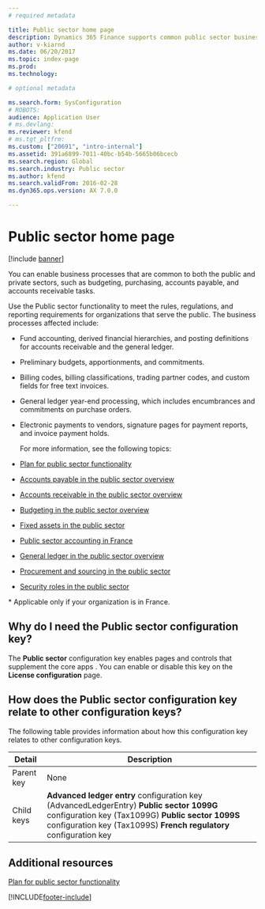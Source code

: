 ```yaml
---
# required metadata

title: Public sector home page
description: Dynamics 365 Finance supports common public sector business processes. These processes include budgeting, purchasing, accounts payable, and accounts receivable tasks.  
author: v-kiarnd
ms.date: 06/20/2017
ms.topic: index-page
ms.prod: 
ms.technology: 

# optional metadata

ms.search.form: SysConfiguration
# ROBOTS: 
audience: Application User
# ms.devlang: 
ms.reviewer: kfend
# ms.tgt_pltfrm: 
ms.custom: ["20691", "intro-internal"]
ms.assetid: 391a6899-7011-40bc-b54b-5665b06bcecb
ms.search.region: Global
ms.search.industry: Public sector
ms.author: kfend
ms.search.validFrom: 2016-02-28
ms.dyn365.ops.version: AX 7.0.0

---
```


# Public sector home page

[!include [banner](../includes/banner.md)]

You can enable business processes that are common to both the public and private sectors, such as budgeting, purchasing, accounts payable, and accounts receivable tasks. 

Use the Public sector functionality to meet the rules, regulations, and reporting requirements for organizations that serve the public. The business processes affected include: 

- Fund accounting, derived financial hierarchies, and posting definitions for accounts receivable and the general ledger.
- Preliminary budgets, apportionments, and commitments.
- Billing codes, billing classifications, trading partner codes, and custom fields for free text invoices.
- General ledger year-end processing, which includes encumbrances and commitments on purchase orders.
- Electronic payments to vendors, signature pages for payment reports, and invoice payment holds.

  For more information, see the following topics:

- [Plan for public sector functionality](plan-public-sector-functionality.md)
- [Accounts payable in the public sector overview](accounts-payable-public-sector.md)
- [Accounts receivable in the public sector overview](accounts-receivable-public-sector.md)
- [Budgeting in the public sector overview](budgeting-public-sector.md)
- [Fixed assets in the public sector](fixed-asset-public-sector.md)
- [Public sector accounting in France](../localizations/emea-fra-public-sector-accounting.md)
- [General ledger in the public sector overview](general-ledger-public-sector.md)
- [Procurement and sourcing in the public sector](procurement-sourcing-public-sector.md)
- [Security roles in the public sector](security-roles-public-sector.md)

\* Applicable only if your organization is in France.

## Why do I need the Public sector configuration key?
The **Public sector** configuration key enables pages and controls that supplement the core apps . You can enable or disable this key on the **License configuration** page.

## How does the Public sector configuration key relate to other configuration keys?
The following table provides information about how this configuration key relates to other configuration keys.

|   **Detail**         |              **Description**                                                                                                                                                                                        |
|------------|---------------------------------------------------------------------------------------------------------------------------------------------------------------------------------------------------------------------|
| Parent key | None                                                                                                                                                                                                                |
| Child keys | **Advanced ledger entry** configuration key (AdvancedLedgerEntry) **Public sector 1099G** configuration key (Tax1099G) **Public sector 1099S** configuration key (Tax1099S) **French regulatory** configuration key |


## Additional resources

[Plan for public sector functionality](plan-public-sector-functionality.md)





[!INCLUDE[footer-include](../../includes/footer-banner.md)]
